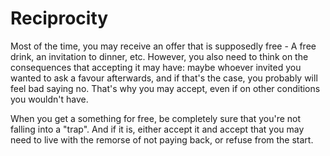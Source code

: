 # Reciprocity

Most of the time, you may receive an offer that is supposedly free - A free drink, an invitation to dinner, etc. However, you also need to think on the consequences that accepting it may have: maybe whoever invited you wanted to ask a favour afterwards, and if that's the case, you probably will feel bad saying no. That's why you may accept, even if on other conditions you wouldn't have. 

When you get a something for free, be completely sure that you're not falling into a "trap". And if it is, either accept it and accept that you may need to live with the remorse of not paying back, or refuse from the start.
